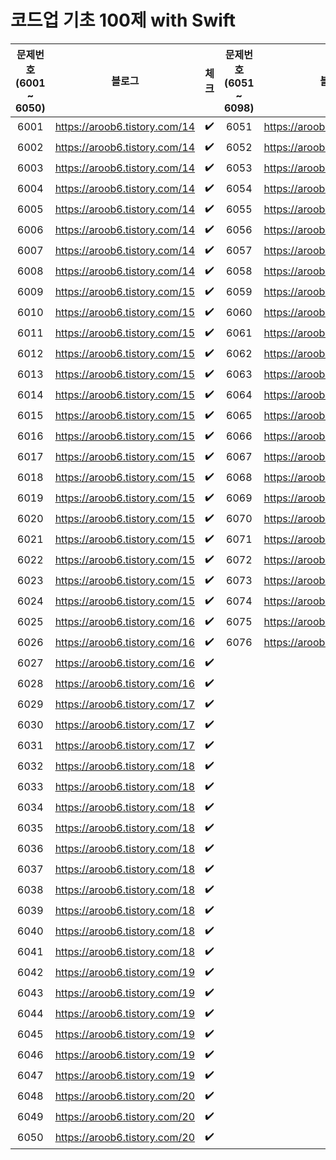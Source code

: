 # 코드업 기초 100제 with Swift
|문제번호 </br> (6001 ~ 6050)|블로그|체크|문제번호 </br> (6051 ~ 6098)|블로그|체크|
|:---:|:---:|:---:|:---:|:---:|:---:|
|6001|https://aroob6.tistory.com/14|✔️|6051|https://aroob6.tistory.com/20|✔️|
|6002|https://aroob6.tistory.com/14|✔️|6052|https://aroob6.tistory.com/21|✔️|
|6003|https://aroob6.tistory.com/14|✔️|6053|https://aroob6.tistory.com/21|✔️|
|6004|https://aroob6.tistory.com/14|✔️|6054|https://aroob6.tistory.com/21|✔️|
|6005|https://aroob6.tistory.com/14|✔️|6055|https://aroob6.tistory.com/21|✔️|
|6006|https://aroob6.tistory.com/14|✔️|6056|https://aroob6.tistory.com/21|✔️|
|6007|https://aroob6.tistory.com/14|✔️|6057|https://aroob6.tistory.com/21|✔️|
|6008|https://aroob6.tistory.com/14|✔️|6058|https://aroob6.tistory.com/21|✔️|
|6009|https://aroob6.tistory.com/15|✔️|6059|https://aroob6.tistory.com/22|✔️|
|6010|https://aroob6.tistory.com/15|✔️|6060|https://aroob6.tistory.com/22|✔️|
|6011|https://aroob6.tistory.com/15|✔️|6061|https://aroob6.tistory.com/22|✔️|
|6012|https://aroob6.tistory.com/15|✔️|6062|https://aroob6.tistory.com/22|✔️|
|6013|https://aroob6.tistory.com/15|✔️|6063|https://aroob6.tistory.com/22|✔️|
|6014|https://aroob6.tistory.com/15|✔️|6064|https://aroob6.tistory.com/22|✔️|
|6015|https://aroob6.tistory.com/15|✔️|6065|https://aroob6.tistory.com/23|✔️|
|6016|https://aroob6.tistory.com/15|✔️|6066|https://aroob6.tistory.com/23|✔️|
|6017|https://aroob6.tistory.com/15|✔️|6067|https://aroob6.tistory.com/23|✔️|
|6018|https://aroob6.tistory.com/15|✔️|6068|https://aroob6.tistory.com/23|✔️|
|6019|https://aroob6.tistory.com/15|✔️|6069|https://aroob6.tistory.com/23|✔️|
|6020|https://aroob6.tistory.com/15|✔️|6070|https://aroob6.tistory.com/23|✔️|
|6021|https://aroob6.tistory.com/15|✔️|6071|https://aroob6.tistory.com/24|✔️|
|6022|https://aroob6.tistory.com/15|✔️|6072|https://aroob6.tistory.com/24|✔️|
|6023|https://aroob6.tistory.com/15|✔️|6073|https://aroob6.tistory.com/24|✔️|
|6024|https://aroob6.tistory.com/15|✔️|6074|https://aroob6.tistory.com/24|✔️|
|6025|https://aroob6.tistory.com/16|✔️|6075|https://aroob6.tistory.com/24|✔️|
|6026|https://aroob6.tistory.com/16|✔️|6076|https://aroob6.tistory.com/24|✔️|
|6027|https://aroob6.tistory.com/16|✔️|
|6028|https://aroob6.tistory.com/16|✔️|
|6029|https://aroob6.tistory.com/17|✔️|
|6030|https://aroob6.tistory.com/17|✔️|
|6031|https://aroob6.tistory.com/17|✔️|
|6032|https://aroob6.tistory.com/18|✔️|
|6033|https://aroob6.tistory.com/18|✔️|
|6034|https://aroob6.tistory.com/18|✔️|
|6035|https://aroob6.tistory.com/18|✔️|
|6036|https://aroob6.tistory.com/18|✔️|
|6037|https://aroob6.tistory.com/18|✔️|
|6038|https://aroob6.tistory.com/18|✔️|
|6039|https://aroob6.tistory.com/18|✔️|
|6040|https://aroob6.tistory.com/18|✔️|
|6041|https://aroob6.tistory.com/18|✔️|
|6042|https://aroob6.tistory.com/19|✔️|
|6043|https://aroob6.tistory.com/19|✔️|
|6044|https://aroob6.tistory.com/19|✔️|
|6045|https://aroob6.tistory.com/19|✔️|
|6046|https://aroob6.tistory.com/19|✔️|
|6047|https://aroob6.tistory.com/19|✔️|
|6048|https://aroob6.tistory.com/20|✔️|
|6049|https://aroob6.tistory.com/20|✔️|
|6050|https://aroob6.tistory.com/20|✔️|
